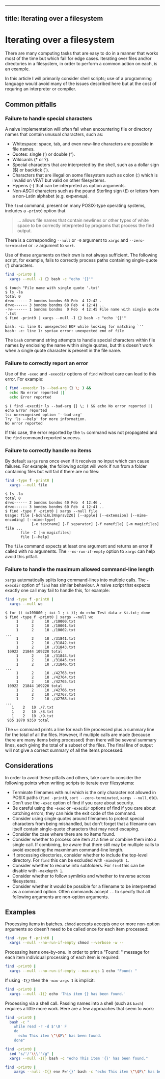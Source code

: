 <!-- markdownlint-capture -->
<!-- markdownlint-disable -->
---
title: Iterating over a filesystem
---
<!-- markdownlint-restore -->

# Iterating over a filesystem

There are many computing tasks that are easy to do in a manner that works most of the time but which fail for edge cases. Iterating over files and/or directories in a filesystem, in order to perform a common action on each, is an example.

In this article I will primarily consider shell scripts; use of a programming language would avoid many of the issues described here but at the cost of requring an interpreter or compiler.

## Common pitfalls

### Failure to handle special characters

A naive implementation will often fail when encountering file or directory names that contain unusual characters, such as:

* Whitespace: space, tab, and even new-line characters are possible in file names.
* Quotes: single (‘) or double (“).
* Wildcards (* or ?).
* Special characters that are interpreted by the shell, such as a dollar sign ($) or backtick (`).
* Characters that are illegal on some filesystem such as colon (:) which is invalid on VFAT but valid on other filesystems.
* Hypens (-) that can be interpreted as option arguments.
* Non-ASCII characters such as the pound Sterling sign (£) or letters from a non-Latin alphabet (e.g. кирилица).

The ```find``` command, present on many POSIX-type operating systems, includes a ```-print0``` option that

> ... allows file names that contain  newlines or other types of white space to be correctly interpreted by programs that process the find output.

There is a corresponding ```--null``` or ```-0``` argument to ```xargs``` and ```--zero-terminated``` or ```-z``` argument to ```sort```.

Use of these arguments on their own is not always sufficient. The following script, for example, fails to correctly process paths containing single-quote (') characters.

```bash
find -print0 |
  xargs --null -I {} bash -c "echo '{}'"
```

```console
$ touch "File name with single quote '.txt"
$ ls -la
total 0
drwx------ 2 bondms bondms 60 Feb  4 12:42 .
drwx------ 3 bondms bondms 60 Feb  4 12:41 ..
-rw------- 1 bondms bondms  0 Feb  4 12:45 File name with single quote '.txt
$ find -print0 | xargs --null -I {} bash -c "echo '{}'"
.
bash: -c: line 0: unexpected EOF while looking for matching `''
bash: -c: line 1: syntax error: unexpected end of file
```

The ```bash``` command string attempts to handle special characters within file names by enclosing the name within single quotes, but this doesn't work when a single quote character is present in the file name.

### Failure to correctly report an error

Use of the ```-exec``` and ```-execdir``` options of ```find``` without care can lead to this error. For example:

```bash
( find -execdir ls --bad-arg {} \; ) &&
  echo No error reported ||
  echo Error reported
```

```console
$ ( find -execdir ls --bad-arg {} \; ) && echo No error reported || echo Error reported
ls: unrecognised option '--bad-arg'
Try 'ls --help' for more information.
No error reported
```

If this case, the error reported by the ```ls``` command was not propagated and the ```find``` command reported success.

### Failure to correctly handle no items

By default ```xargs``` runs once even if it receives no input which can cause failures. For example, the following script will work if run from a folder containing files but will fail if there are no files:

```bash
find -type f -print0 |
  xargs --null file
```

```console
$ ls -la
total 0
drwx------ 2 bondms bondms 40 Feb  4 12:46 .
drwx------ 3 bondms bondms 60 Feb  4 12:41 ..
$ find -type f -print0 | xargs --null file
Usage: file [-bcEhikLlNnprsvzZ0] [--apple] [--extension] [--mime-encoding] [--mime-type]
            [-e testname] [-F separator] [-f namefile] [-m magicfiles] file ...
       file -C [-m magicfiles]
       file [--help]
```

The ```file``` command expects at least one argument and returns an error if called with no arguments. The ```--no-run-if-empty``` option to ```xargs``` can help avoid this pitfall.

### Failure to handle the maximum allowed command-line length

 ```xargs``` automatically splits long command-lines into multiple calls. The ```-execdir``` option of ```find``` has similar behaviour. A naive script that expects exactly one call may fail to handle this, for example:

```bash
find -type f -print0 |
  xargs --null wc
```

```console
$ for (( i=100000 ; i=i-1 ; i )); do echo Test data > $i.txt; done
$ find -type f -print0 | xargs --null wc
     1      2     10 ./10000.txt
     1      2     10 ./10001.txt
     1      2     10 ./10002.txt
...
     1      2     10 ./31841.txt
     1      2     10 ./31842.txt
     1      2     10 ./31843.txt
 10922  21844 109220 total
     1      2     10 ./31844.txt
     1      2     10 ./31845.txt
     1      2     10 ./31846.txt
...
     1      2     10 ./42763.txt
     1      2     10 ./42764.txt
     1      2     10 ./42765.txt
 10922  21844 109220 total
     1      2     10 ./42766.txt
     1      2     10 ./42767.txt
     1      2     10 ./42768.txt
...
   1    2   10 ./7.txt
   1    2   10 ./8.txt
   1    2   10 ./9.txt
 935 1870 9350 total
```

The ```wc``` command prints a line for each file processed plus a summary line for the total of all the files. However, if multiple calls are made (because there are many items being processed) then there will be several summary lines, each giving the total of a subset of the files. The final line of output will not give a correct summary of all the items processed.

## Considerations

In order to avoid these pitfalls and others, take care to consider the following points when writing scripts to iterate over filesystems:

* Terminate filenames with nul which is the only character not allowed in POSIX paths (```find -print0```, ```sort --zero-terminated```, ```xargs --null```, etc).
* Don't use the ```-exec``` option of find if you care about security.
* Be careful using the ```-exec``` or ```-execdir``` options of find if you care about catching errors; they can hide the exit code of the command.
* Consider using single quotes around filenames to protect special characters from being mishandled, but don't forget that a filename can itself contain single-quote characters that may need escaping.
* Consider the case where there are no items found.
* Consider whether to process one item at a time or combine them into a single call. If combining, be aware that there still may be multiple calls to avoid exceeding the maxmimum command-line length.
* If processing directories, consider whether to include the top-level directory. For ```find``` this can be excluded with ```-mindepth 1```.
* Consider whether to recurse into subfolders. For ```find``` this can be disable with ```-maxdepth 1```.
* Consider whether to follow symlinks and whether to traverse across filesystems.
* Consider whether it would be possible for a filename to be interpretted as a command option. Often commands accept ```--``` to specify that all following arguments are non-option arguments.

## Examples

Processing items in batches. ```chmod``` accepts accepts one or more non-option arguments so doesn't need to be called once for each item processed:

```bash
find -type f -print0 |
  xargs --null --no-run-if-empty chmod --verbose -w --
```

Processing items one-by-one. In order to print a "Found: " message for each item individual processing of each item is required:

```bash
find -print0 |
  xargs --null --no-run-if-empty --max-args 1 echo "Found: "
```

If using ```-I{}``` then the ```-max-args 1``` is implicit:

```bash
find -print0 |
  xargs --null -I{} echo 'This item {} has been found.'
```

Processing via a shell call. Passing names into a shell (such as ```bash```) requires a little more work. Here are a few approaches that seem to work:

```bash
find -print0 |
  bash -c "
    while read -r -d $'\0' F
    do
      echo This item \"\$F\" has been found.
    done"
```

```bash
find -print0 |
  sed "s/'/'\\\''/g" |
  xargs --null -I{} bash -c "echo This item '{}' has been found."
```

```bash
find -print0 |
    xargs --null -I{} env F='{}' bash -c "echo This item \"\$F\" has been found."
```
